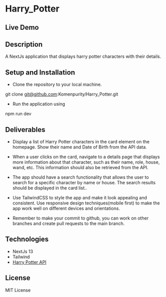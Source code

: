 # Harry_Potter

## Live Demo

## Description
A NextJs application that displays harry potter characters with their details.

## Setup and Installation

* Clone the repository to your local machine.

git clone git@github.com:Komenpurity/Harry_Potter.git

* Run the application using

npm run dev 



## Deliverables

* Display a list of Harry Potter characters in the card element on the
homepage. Show their name and Date of Birth from the API data.

* When a user clicks on the card, navigate to a details page that displays more
information about that character, such as their name, role, house, wand, etc.
This information should also be retrieved from the API.

* The app should have a search functionality that allows the user to search
for a specific character by name or house. The search results should be
displayed in the card list..

* Use TailwindCSS to style the app and make it look appealing and consistent.
Use responsive design techniques(mobile first) to make the app work well on
different devices and orientations.

* Remember to make your commit to github, you can work on other
branches and create pull requests to the main branch.

## Technologies
- NextJs 13
- Tailwind
- [Harry Potter API](https://hp-api.onrender.com/) 

## License
MIT License
